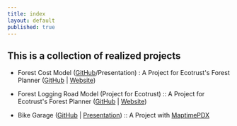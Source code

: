 ```yaml
---
title: index
layout: default
published: true
---
```




## This is a collection of realized projects

- Forest Cost Model ([GitHub](https://github.com/ustroetz/cost_model)/Presentation) : A Project for Ecotrust's Forest Planner ([GitHub](https://github.com/Ecotrust/landownertools) | [Website](http://stage.forestplanner.ecotrust.org))
- Forest Logging Road Model (Project for Ecotrust) :: A Project for Ecotrust's Forest Planner ([GitHub](https://github.com/Ecotrust/land_owner_tools) | [Website](http://stage.forestplanner.ecotrust.org))

- Bike Garage ([GitHub](https://github.com/ustroetz/log-road) | [Presentation](http://ustroetz.github.io/LogRoad)) :: A Project with [MaptimePDX](http://maptimepdx.org)

